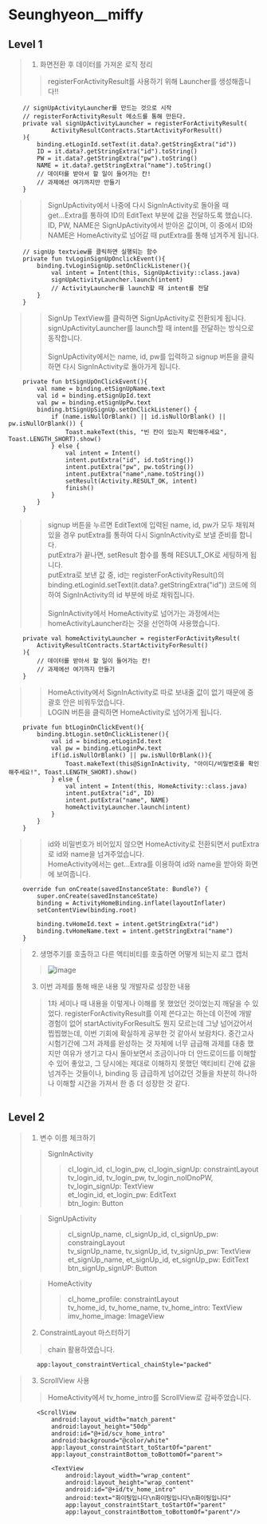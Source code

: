 # Seunghyeon__miffy

## Level 1
> 1. 화면전환 후 데이터를 가져온 로직 정리
>> registerForActivityResult를 사용하기 위해 Launcher를 생성해줍니다!!<br>
```
    // signUpActivityLauncher를 만드는 것으로 시작
    // registerForActivityResult 메소드를 통해 만든다.
    private val signUpActivityLauncher = registerForActivityResult(
            ActivityResultContracts.StartActivityForResult()
    ){
        binding.etLoginId.setText(it.data?.getStringExtra("id"))
        ID = it.data?.getStringExtra("id").toString()
        PW = it.data?.getStringExtra("pw").toString()
        NAME = it.data?.getStringExtra("name").toString()
        // 데이터를 받아서 할 일이 들어가는 칸!
        // 과제에선 여기까지만 만들기
    }
```
>> SignUpActivity에서 나중에 다시 SignInActivity로 돌아올 때 get...Extra를 통하여 ID의 EditText 부분에 값을 전달하도록 했습니다.<br>
ID, PW, NAME은 SignUpActivity에서 받아온 값이며, 이 중에서 ID와 NAME은 HomeActivity로 넘어갈 때 putExtra를 통해 넘겨주게 됩니다.<br>
```
    // signUp textview를 클릭하면 실행되는 함수
    private fun tvLoginSignUpOnclickEvent(){
        binding.tvLoginSignUp.setOnClickListener(){
            val intent = Intent(this, SignUpActivity::class.java)
            signUpActivityLauncher.launch(intent)
            // ActivityLauncher를 launch할 때 intent를 전달
        }
    }
```
>> SignUp TextView를 클릭하면 SignUpActivity로 전환되게 됩니다. signUpActivityLauncher를 launch할 때 intent를 전달하는 방식으로 동작합니다.<br><br>
SignUpActivity에서는 name, id, pw를 입력하고 signup 버튼을 클릭하면 다시 SignInActivity로 돌아가게 됩니다.<br>
```
    private fun btSignUpOnClickEvent(){
        val name = binding.etSignUpName.text
        val id = binding.etSignUpId.text
        val pw = binding.etSignUpPw.text
        binding.btSignUpSignUp.setOnClickListener() {
            if (name.isNullOrBlank() || id.isNullOrBlank() || pw.isNullOrBlank()) {
                Toast.makeText(this, "빈 칸이 있는지 확인해주세요", Toast.LENGTH_SHORT).show()
            } else {
                val intent = Intent()
                intent.putExtra("id", id.toString())
                intent.putExtra("pw", pw.toString())
                intent.putExtra("name",name.toString())
                setResult(Activity.RESULT_OK, intent)
                finish()
            }
        }
    }
```
>> signup 버튼을 누르면 EditText에 입력된 name, id, pw가 모두 채워져있을 경우 putExtra를 통하여 다시 SignInActivity로 보낼 준비를 합니다.<br>
putExtra가 끝나면, setResult 함수를 통해 RESULT_OK로 세팅하게 됩니다.<br>
putExtra로 보낸 값 중, id는 registerForActivityResult()의 binding.etLoginId.setText(it.data?.getStringExtra("id")) 코드에 의하여 SignInActivity의 id 부분에 바로 채워집니다.<br><br>
SignInActivity에서 HomeActivity로 넘어가는 과정에서는 homeActivityLauncher라는 것을 선언하여 사용했습니다.<br>
```
    private val homeActivityLauncher = registerForActivityResult(
        ActivityResultContracts.StartActivityForResult()
    ){
        // 데이터를 받아서 할 일이 들어가는 칸!
        // 과제에선 여기까지 만들기
    }
```
>> HomeActivity에서 SignInActivity로 따로 보내줄 값이 없기 때문에 중괄호 안은 비워두었습니다.<br>
LOGIN 버튼을 클릭하면 HomeActivity로 넘어가게 됩니다.<br>
```
    private fun btLoginOnClickEvent(){
        binding.btLogin.setOnClickListener(){
            val id = binding.etLoginId.text
            val pw = binding.etLoginPw.text
            if(id.isNullOrBlank() || pw.isNullOrBlank()){
                Toast.makeText(this@SignInActivity, "아이디/비밀번호를 확인해주세요!", Toast.LENGTH_SHORT).show()
            } else {
                val intent = Intent(this, HomeActivity::class.java)
                intent.putExtra("id", ID)
                intent.putExtra("name", NAME)
                homeActivityLauncher.launch(intent)
            }
        }
    }
```
>> id와 비밀번호가 비어있지 않으면 HomeActivity로 전환되면서 putExtra로 id와 name을 넘겨주었습니다.<br>
>> HomeActivity에서는 get...Extra를 이용하여 id와 name을 받아와 화면에 보여줍니다.<br>
```
    override fun onCreate(savedInstanceState: Bundle?) {
        super.onCreate(savedInstanceState)
        binding = ActivityHomeBinding.inflate(layoutInflater)
        setContentView(binding.root)

        binding.tvHomeId.text = intent.getStringExtra("id")
        binding.tvHomeName.text = intent.getStringExtra("name")
    }
```

> 2. 생명주기를 호출하고 다른 액티비티를 호출하면 어떻게 되는지 로그 캡처<br>
>> ![image](https://user-images.githubusercontent.com/81508084/117708493-d81b0a80-b20a-11eb-9eb8-04f7d6e225c0.png)
> 3. 이번 과제를 통해 배운 내용 및 개발자로 성장한 내용
>> 1차 세미나 때 내용을 이렇게나 이해를 못 했었던 것이었는지 깨달을 수 있었다. registerForActivityResult를 이제 쓴다고는 하는데 이전에 개발 경험이 없어 startActivityForResult도 뭔지 모르는데 그냥 넘어갔어서 찝찝했는데, 
이번 기회에 확실하게 공부한 것 같아서 보람차다. 중간고사 시험기간에 그저 과제를 완성하는 것 자체에 너무 급급해 과제를 대충 했지만 여유가 생기고 다시 돌아보면서 조금이나마 더 안드로이드를 이해할 수 있어 좋았고, 
그 당시에는 제대로 이해하지 못했던 액티비티 간에 값을 넘겨주는 것들이나, binding 등 급급하게 넘어갔던 것들을 차분히 하나하나 이해할 시간을 가져서 한 층 더 성장한 것 같다.<br><br>

## Level 2
> 1. 변수 이름 체크하기
>> SignInActivity
>>> cl_login_id, cl_login_pw, cl_login_signUp: constraintLayout<br>
>>> tv_login_id, tv_login_pw, tv_login_noIDnoPW, tv_login_signUp: TextView<br>
>>> et_login_id, et_login_pw: EditText<br>
>>> btn_login: Button

>> SignUpActivity
>>> cl_signUp_name, cl_signUp_id, cl_signUp_pw: constraingLayout<br>
>>> tv_signUp_name, tv_signUp_id, tv_signUp_pw: TextView<br>
>>> et_signUp_name, et_signUp_id, et_signUp_pw: EditText<br>
>>> btn_signUp_signUP: Button

>> HomeActivity
>>> cl_home_profile: constraintLayout<br>
>>> tv_home_id, tv_home_name, tv_home_intro: TextView<br>
>>> imv_home_image: ImageView<br>
> 2. ConstraintLayout 마스터하기
>> chain 활용하였습니다.
```
        app:layout_constraintVertical_chainStyle="packed"
```
> 3. ScrollView 사용
>> HomeActivity에서 tv_home_intro를 ScrollView로 감싸주었습니다.
```
        <ScrollView
            android:layout_width="match_parent"
            android:layout_height="50dp"
            android:id="@+id/scv_home_intro"
            android:background="@color/white"
            app:layout_constraintStart_toStartOf="parent"
            app:layout_constraintBottom_toBottomOf="parent">

            <TextView
                android:layout_width="wrap_content"
                android:layout_height="wrap_content"
                android:id="@+id/tv_home_intro"
                android:text="화이팅입니다\n화이팅입니다\n화이팅입니다"
                app:layout_constraintStart_toStartOf="parent"
                app:layout_constraintBottom_toBottomOf="parent"/>
```
>>
